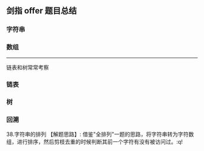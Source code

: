 ## 剑指 offer 题目总结
### 字符串
### 数组
---
链表和树常常考察
### 链表
### 树
### 回溯
38.字符串的排列
【解题思路】: 借鉴"全排列"一题的思路，将字符串转为字符数组，进行排序，然后剪枝去重的时候判断其前一个字符有没有被访问过。:q!

